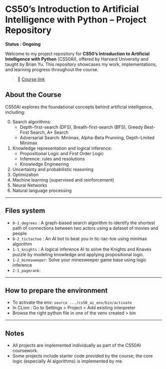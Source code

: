 # CS50’s Introduction to Artificial Intelligence with Python – Project Repository
__**Status** : Ongoing__

Welcome to my project repository for **CS50’s Introduction to Artificial Intelligence with Python** (CS50AI), offered by Harvard University and taught by Brian Yu. This repository showcases my work, implementations, and learning progress throughout the course.
> 🧠 [Course link](https://cs50.harvard.edu/ai/)  

## About the Course

CS50AI explores the foundational concepts behind artificial intelligence, including:

0. Search algorithms:
   * Depth-first-search (DFS), Breath-first-search (BFS), Greedy Best-First Search, A* Search
   * Adversarial Search: Minimax, Alpha-Beta Prunning, Depth-Lmited Minimax
1. Knowledge representation and logical inference:
   * Propositional Logic and First Order Logic
   * Inference: rules and resolutions
   * Knowledge Engineering
2. Uncertainty and probabilistic reasoning
3. Optimization
4. Machine learning (supervised and reinforcement)
5. Neural Networks
6. Natural language processing

---
## Files system
* `0-1_degrees` : A graph-based search algorithm to identify the shortest path of connections between two actors using a dataset of movies and people
* `0-2_tictactoe` : An AI bot to beat you in tic-tac-toe using minimax algorithm
* `1-1_knights` : A logical inference AI to solve the Knights and Knaves puzzle by modeling knowledge and applying propositional logic.
* `1-2_minesweeper`: Solve your minesweeper game base using logic inference
* `2-1_pagerank`: 

---
## How to prepare the environment
* To activate the env: ```source .../cs50_ai_env/bin/activate```
* In CLion : Go to Settings > Project > Add existing interpreter
* Browse the right python file in one of the venv created > bin
---
## Notes
* All projects are implemented individually as part of the CS50AI coursework.
* Some projects include starter code provided by the course; the core logic (especially AI algorithms) is implemented by me.
